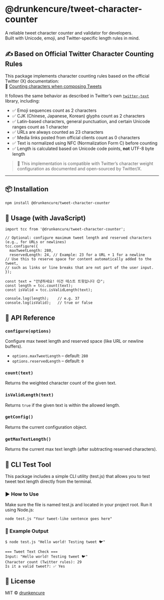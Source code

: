 # @drunkencure/tweet-character-counter

A reliable tweet character counter and validator for developers.  
Built with Unicode, emoji, and Twitter-specific length rules in mind.

## ✍️ Based on Official Twitter Character Counting Rules

This package implements character counting rules based on the official Twitter (X) documentation:  
📄 [Counting characters when composing Tweets](https://docs.x.com/resources/fundamentals/counting-characters)

It follows the same behavior as described in Twitter’s own [`twitter-text`](https://github.com/twitter/twitter-text) library, including:

- ✅ Emoji sequences count as 2 characters
- ✅ CJK (Chinese, Japanese, Korean) glyphs count as 2 characters
- ✅ Latin-based characters, general punctuation, and certain Unicode ranges count as 1 character
- ✅ URLs are always counted as 23 characters
- ✅ Media links posted from official clients count as 0 characters
- ✅ Text is normalized using NFC (Normalization Form C) before counting
- ✅ Length is calculated based on Unicode code points, **not** UTF-8 byte length

> 🧠 This implementation is compatible with Twitter’s character weight configuration as documented and open-sourced by Twitter/X.

---

## 📦 Installation

```bash
npm install @drunkencure/tweet-character-counter
```

## 🚀 Usage (with JavaScript)

```
import tcc from '@drunkencure/tweet-character-counter';

// Optional: configure maximum tweet length and reserved characters (e.g., for URLs or newlines)
tcc.configure({
  maxTweetLength: 280,
  reservedLength: 24, // Example: 23 for a URL + 1 for a newline
// Use this to reserve space for content automatically added to the tweet,
// such as links or line breaks that are not part of the user input.
});

const text = "안녕하세요! 이건 테스트 트윗입니다 😊";
const length = tcc.count(text);
const isValid = tcc.isValidLength(text);

console.log(length);    // e.g. 37
console.log(isValid);   // true or false
```


## 🧰 API Reference

### `configure(options)`
Configure max tweet length and reserved space (like URL or newline buffers).

- `options.maxTweetLength` – default: `280`
- `options.reservedLength` – default: `0`

### `count(text)`
Returns the weighted character count of the given text.

### `isValidLength(text)`
Returns `true` if the given text is within the allowed length.

### `getConfig()`
Returns the current configuration object.

### `getMaxTextLength()`
Returns the current max text length (after subtracting reserved characters).


## 🧪 CLI Test Tool

This package includes a simple CLI utility (test.js) that allows you to test tweet text length directly from the terminal.

### ▶️ How to Use

Make sure the file is named test.js and located in your project root.
Run it using Node.js:

```
node test.js "Your tweet-like sentence goes here"
```

### 🧾 Example Output

```
$ node test.js "Hello world! Testing tweet 🐦"

=== Tweet Text Check ===
Input: "Hello world! Testing tweet 🐦"
Character count (Twitter rules): 29
Is it a valid tweet?: ✅ Yes
```

## 🪪 License

MIT © [drunkencure](https://github.com/drunkencure) 